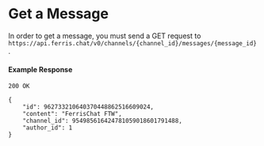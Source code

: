 # Get a Message

In order to get a message, you must send a GET request to `https://api.ferris.chat/v0/channels/{channel_id}/messages/{message_id}`.

#### Example Response

```
200 OK

{
    "id": 962733210640370448862516609024,
    "content": "FerrisChat FTW",
    "channel_id": 954985616424781059018601791488,
    "author_id": 1
}
```